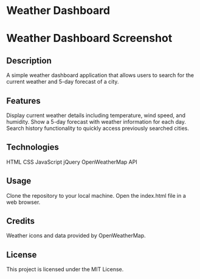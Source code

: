 # Weather Dashboard

# Weather Dashboard Screenshot

## Description

A simple weather dashboard application that allows users to search for the current weather and 5-day forecast of a city.

## Features
Display current weather details including temperature, wind speed, and humidity.
Show a 5-day forecast with weather information for each day.
Search history functionality to quickly access previously searched cities.

## Technologies 
HTML
CSS
JavaScript 
jQuery
OpenWeatherMap API

## Usage
Clone the repository to your local machine.
Open the index.html file in a web browser.

## Credits
Weather icons and data provided by OpenWeatherMap.

## License
This project is licensed under the MIT License.

